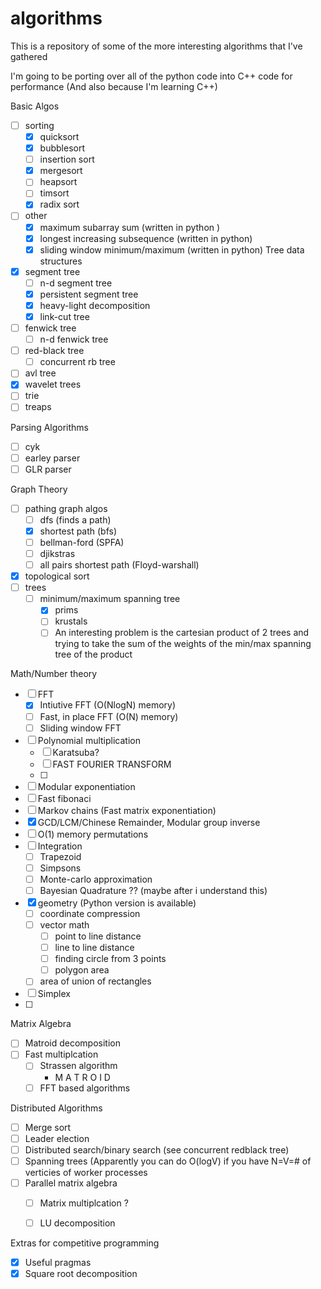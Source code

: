 # algorithms
This is a repository of some of the more interesting algorithms that I've gathered

I'm going to be porting over all of the python code into C++ code for performance
(And also because I'm learning C++)

Basic Algos
  - [ ] sorting
    - [x] quicksort
    - [x] bubblesort
    - [ ] insertion sort
    - [x] mergesort
    - [ ] heapsort
    - [ ] timsort
    - [x] radix sort
  
  - [ ] other
    - [x] maximum subarray sum (written in python )
    - [x] longest increasing subsequence (written in python)
    - [x] sliding window minimum/maximum (written in python)
Tree data structures
  - [x] segment tree
    - [ ] n-d segment tree
    - [x] persistent segment tree
    - [x] heavy-light decomposition
    - [x] link-cut tree
  - [ ] fenwick tree
    - [ ] n-d fenwick tree
  - [ ] red-black tree
      - [ ] concurrent rb tree
  - [ ] avl tree
  - [x] wavelet trees
  - [ ] trie
  - [ ] treaps
  
Parsing Algorithms
  - [ ] cyk
  - [ ] earley parser
  - [ ] GLR parser
  
Graph Theory
  - [ ] pathing graph algos
    - [ ] dfs (finds a path)
    - [x] shortest path (bfs)
    - [ ] bellman-ford (SPFA)
    - [ ] djikstras
    - [ ] all pairs shortest path (Floyd-warshall)
  - [x] topological sort
  - [ ] trees
    - [ ] minimum/maximum spanning tree
      - [x] prims
      - [ ] krustals
      - [ ] An interesting problem is the cartesian product of 2 trees and trying to take the sum of the weights of the min/max spanning tree of the product

Math/Number theory
  - [ ] FFT 
      - [x] Intiutive FFT (O(NlogN) memory)
      - [ ] Fast, in place FFT (O(N) memory)
      - [ ] Sliding window FFT
  - [ ] Polynomial multiplication
      - [ ] Karatsuba?
      - [ ] FAST FOURIER TRANSFORM
      - [ ] 
  - [ ] Modular exponentiation
  - [ ] Fast fibonaci 
  - [ ] Markov chains (Fast matrix exponentiation)
  - [x] GCD/LCM/Chinese Remainder, Modular group inverse
  - [ ] O(1) memory permutations
  - [ ] Integration
      - [ ] Trapezoid
      - [ ] Simpsons
      - [ ] Monte-carlo approximation
      - [ ] Bayesian Quadrature ?? (maybe after i understand this)
  - [x] geometry (Python version is available)
    - [ ] coordinate compression
    - [ ] vector math
      - [ ] point to line distance
      - [ ] line to line distance
      - [ ] finding circle from 3 points
      - [ ] polygon area
    - [ ] area of union of rectangles
- [ ] Simplex
- [ ] 

  
Matrix Algebra
  - [ ] Matroid decomposition
  - [ ] Fast multiplcation
      - [ ] Strassen algorithm
          - M A T R O I D 
      - [ ] FFT based algorithms

Distributed Algorithms
  - [ ] Merge sort
  - [ ] Leader election
  - [ ] Distributed search/binary search (see concurrent redblack tree)
  - [ ] Spanning trees (Apparently you can do O(logV) if you have N=V=\# of verticies of worker processes
  - [ ] Parallel matrix algebra
      - [ ] Matrix multiplcation ?
      - [ ] LU decomposition


Extras for competitive programming
  - [x] Useful pragmas
  - [x] Square root decomposition
